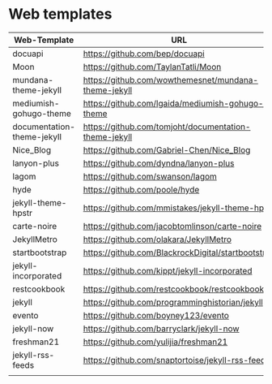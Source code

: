 # Web templates

|Web-Template|                          URL                                                             |
|------------|------------------------------------------------------------------------------------------|
|docuapi|https://github.com/bep/docuapi|
|Moon|https://github.com/TaylanTatli/Moon|
|mundana-theme-jekyll|https://github.com/wowthemesnet/mundana-theme-jekyll|
|mediumish-gohugo-theme|https://github.com/lgaida/mediumish-gohugo-theme|
|documentation-theme-jekyll|https://github.com/tomjoht/documentation-theme-jekyll|
|Nice_Blog|https://github.com/Gabriel-Chen/Nice_Blog|
|lanyon-plus|https://github.com/dyndna/lanyon-plus|
|lagom|https://github.com/swanson/lagom|
|hyde|https://github.com/poole/hyde|
|jekyll-theme-hpstr|https://github.com/mmistakes/jekyll-theme-hpstr|
|carte-noire|https://github.com/jacobtomlinson/carte-noire|
|JekyllMetro|https://github.com/olakara/JekyllMetro|
|startbootstrap|https://github.com/BlackrockDigital/startbootstrap|
|jekyll-incorporated|https://github.com/kippt/jekyll-incorporated|
|restcookbook|https://github.com/restcookbook/restcookbook|
|jekyll|https://github.com/programminghistorian/jekyll|
|evento|https://github.com/boyney123/evento|
|jekyll-now|https://github.com/barryclark/jekyll-now|
|freshman21|https://github.com/yulijia/freshman21|
|jekyll-rss-feeds|https://github.com/snaptortoise/jekyll-rss-feeds|
|||


